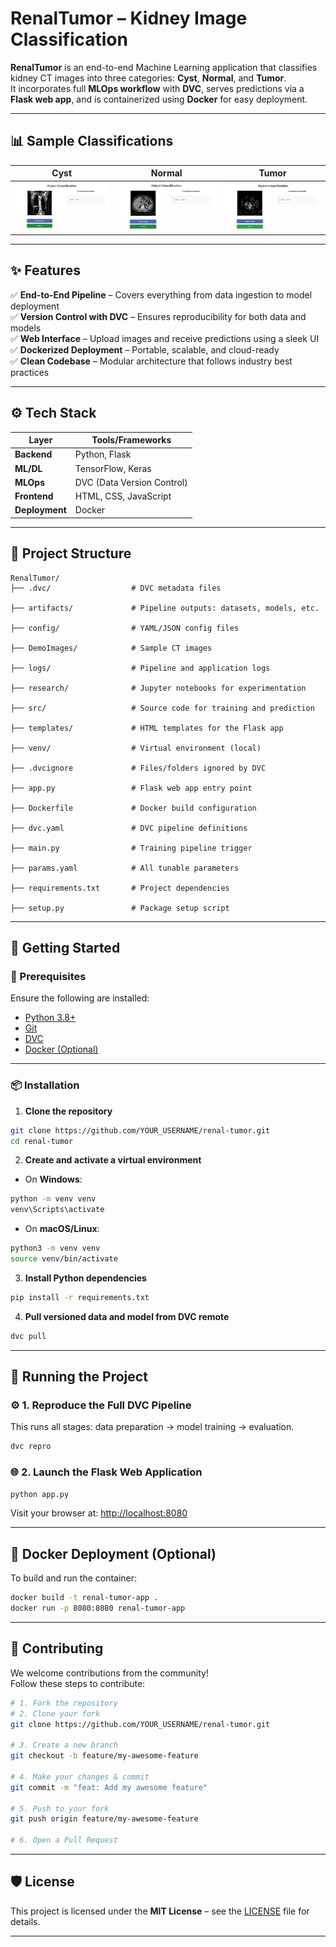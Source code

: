 #  RenalTumor – Kidney Image Classification

**RenalTumor** is an end-to-end Machine Learning application that classifies kidney CT images into three categories: **Cyst**, **Normal**, and **Tumor**.  
It incorporates full **MLOps workflow** with **DVC**, serves predictions via a **Flask web app**, and is containerized using **Docker** for easy deployment.

---

## 📊 Sample Classifications

| Cyst | Normal | Tumor |
|:----:|:------:|:-----:|
| <img src="DemoImages/Cyst.png" alt="Cyst" width="220"> | <img src="DemoImages/Normal.png" alt="Normal" width="220"> | <img src="DemoImages/Tumor.png" alt="Tumor" width="220"> |

---

## ✨ Features

✅ **End-to-End Pipeline** – Covers everything from data ingestion to model deployment  
✅ **Version Control with DVC** – Ensures reproducibility for both data and models  
✅ **Web Interface** – Upload images and receive predictions using a sleek UI  
✅ **Dockerized Deployment** – Portable, scalable, and cloud-ready  
✅ **Clean Codebase** – Modular architecture that follows industry best practices  

---

## ⚙️ Tech Stack

| Layer          | Tools/Frameworks                            |
|----------------|---------------------------------------------|
| **Backend**    | Python, Flask                               |
| **ML/DL**      | TensorFlow, Keras                           |
| **MLOps**      | DVC (Data Version Control)                  |
| **Frontend**   | HTML, CSS, JavaScript                       |
| **Deployment** | Docker                                      |

---

## 📁 Project Structure

```
RenalTumor/
├── .dvc/                  # DVC metadata files

├── artifacts/             # Pipeline outputs: datasets, models, etc.

├── config/                # YAML/JSON config files

├── DemoImages/            # Sample CT images

├── logs/                  # Pipeline and application logs

├── research/              # Jupyter notebooks for experimentation

├── src/                   # Source code for training and prediction

├── templates/             # HTML templates for the Flask app

├── venv/                  # Virtual environment (local)

├── .dvcignore             # Files/folders ignored by DVC

├── app.py                 # Flask web app entry point

├── Dockerfile             # Docker build configuration

├── dvc.yaml               # DVC pipeline definitions

├── main.py                # Training pipeline trigger

├── params.yaml            # All tunable parameters

├── requirements.txt       # Project dependencies

├── setup.py               # Package setup script

```

---

## 🚀 Getting Started

### 🔧 Prerequisites

Ensure the following are installed:

- [Python 3.8+](https://www.python.org/)
- [Git](https://git-scm.com/)
- [DVC](https://dvc.org/doc/install)
- [Docker (Optional)](https://www.docker.com/get-started)

---

### 📦 Installation

1. **Clone the repository**
```bash
git clone https://github.com/YOUR_USERNAME/renal-tumor.git
cd renal-tumor
```

2. **Create and activate a virtual environment**

- On **Windows**:
```bash
python -m venv venv
venv\Scripts\activate
```

- On **macOS/Linux**:
```bash
python3 -m venv venv
source venv/bin/activate
```

3. **Install Python dependencies**
```bash
pip install -r requirements.txt
```

4. **Pull versioned data and model from DVC remote**
```bash
dvc pull
```

---

## 🧪 Running the Project

### ⚙️ 1. Reproduce the Full DVC Pipeline

This runs all stages: data preparation → model training → evaluation.
```bash
dvc repro
```

### 🌐 2. Launch the Flask Web Application

```bash
python app.py
```

Visit your browser at: [http://localhost:8080](http://localhost:8080)

---

## 🐳 Docker Deployment (Optional)

To build and run the container:
```bash
docker build -t renal-tumor-app .
docker run -p 8080:8080 renal-tumor-app
```

---

## 🤝 Contributing

We welcome contributions from the community!  
Follow these steps to contribute:

```bash
# 1. Fork the repository
# 2. Clone your fork
git clone https://github.com/YOUR_USERNAME/renal-tumor.git

# 3. Create a new branch
git checkout -b feature/my-awesome-feature

# 4. Make your changes & commit
git commit -m "feat: Add my awesome feature"

# 5. Push to your fork
git push origin feature/my-awesome-feature

# 6. Open a Pull Request
```

---

## 🛡️ License

This project is licensed under the **MIT License** – see the [LICENSE](LICENSE) file for details.

---
